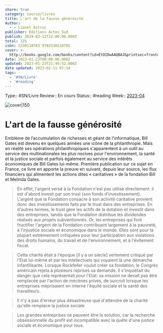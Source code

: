 ```yaml
---
share: true
category: source/livres
title: L'art de la fausse générosité
Author:
  - - Lionel Astruc
publisher: Éditions Actes Sud
publish: 2019-03-12T23:00:00.000Z
total: 125
isbn: 2330118783 9782330118785
cover: >-
  http://books.google.com/books/content?id=EtOIDwAAQBAJ&printsec=frontcover&img=1&zoom=1&edge=curl&source=gbs_api
date: 2023-01-23T00:00:00.000Z
updated: 2023-01-23T21:49:52.000Z
date updated: 2023-02-11 07:14
tags:
  - '#SN/Livre'
  - '#reading'
---
```


Type:: #SN/Livre
Review:: En cours
Status:: #reading
Week:: [2023-04](../../week/2023-04.md)

![cover|150](http://books.google.com/books/content?id=EtOIDwAAQBAJ&printsec=frontcover&img=1&zoom=1&edge=curl&source=gbs_api)

# L'art de la fausse générosité

Emblème de l’accumulation de richesses et géant de l'informatique, Bill Gates est devenu en quelques années une icône de la philanthropie. Mais en réalité ses opérations philanthropiques s'apparentent à un outil au service des multinationales les plus nocives pour l'environnement, la santé et la justice sociale et parfois également au service des intérêts économiques de Bill Gates lui-même. Première publication sur ce sujet en France, ce livre en apporte la preuve en suivant, depuis leur source, les flux financiers qui alimentent les actions dites « caritatives » de la fondation Bill et Melinda Gates.

> En effet, l'argent versé à la Fondation n'est pas utilisé directement: il est d'abord investi par son trust (son fonds d'investissement). L'argent que la Fondation consacre à son activité caritative provient donc des investissements faits par le trust dans des entreprises. En d'autres termes, le trust gère les actifs de la dotation et investit dans des entreprises, tandis que la Fondation distribue les dividendes réalisés aux projets subventionnés. Or, les entreprises qui font fructifier l'argent de la Fondation contribuent largement à la pauvreté, à l'injustice sociale et économique dans le monde. Elles sont pour la plupart extrêmement critiquées pour leur participation aux violations des droits humains, du travail et de l'environnement, et à l'évitement fiscal.

> Cette charité était à l'époque [il y a un siècle] vertement critiqué par l'Etat lui-même et par les intellectuels qui voyaient là une démarche infantilisante. Lorsque Rockfeller voulut créer sa fondation, le Congrès américain rejeta à plusieurs reprises sa demande. Il s'inquiétait du danger que cela représentait pour l'Etat: sa mission ne devait pas être remplacée par l'action de mécènes privés, de surcroit lorsque les entreprises méprisaient en interne l'équité sociale et la santé des travailleurs.

> Il n'y a pas d'erreur plus désastreuse que d'attendre de la charité qu'elle remplace la justice sociale

> Les grandes entreprises ne peuvent être la solution, car la recherche obsessionnelle du profit est incompatible avec la quête d'une justice sociale et économique pour tous.
